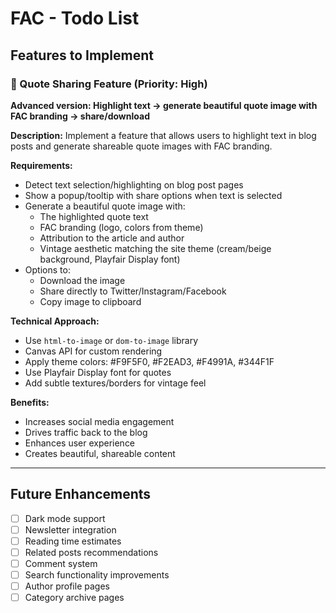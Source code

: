 # FAC - Todo List

## Features to Implement

### 🎨 Quote Sharing Feature (Priority: High)
**Advanced version: Highlight text → generate beautiful quote image with FAC branding → share/download**

**Description:**
Implement a feature that allows users to highlight text in blog posts and generate shareable quote images with FAC branding.

**Requirements:**
- Detect text selection/highlighting on blog post pages
- Show a popup/tooltip with share options when text is selected
- Generate a beautiful quote image with:
  - The highlighted quote text
  - FAC branding (logo, colors from theme)
  - Attribution to the article and author
  - Vintage aesthetic matching the site theme (cream/beige background, Playfair Display font)
- Options to:
  - Download the image
  - Share directly to Twitter/Instagram/Facebook
  - Copy image to clipboard

**Technical Approach:**
- Use `html-to-image` or `dom-to-image` library
- Canvas API for custom rendering
- Apply theme colors: #F9F5F0, #F2EAD3, #F4991A, #344F1F
- Use Playfair Display font for quotes
- Add subtle textures/borders for vintage feel

**Benefits:**
- Increases social media engagement
- Drives traffic back to the blog
- Enhances user experience
- Creates beautiful, shareable content

---

## Future Enhancements
- [ ] Dark mode support
- [ ] Newsletter integration
- [ ] Reading time estimates
- [ ] Related posts recommendations
- [ ] Comment system
- [ ] Search functionality improvements
- [ ] Author profile pages
- [ ] Category archive pages

